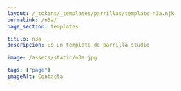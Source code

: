 ```yaml
---
layout: /_tokens/_templates/parrillas/template-n3a.njk
permalink: /n3a/
page_section: templates

titulo: n3a
descripcion: Es un template de parrilla studio

image: /assets/static/n3a.jpg

tags: ["page"]
imageAlt: Contacta
---
```

